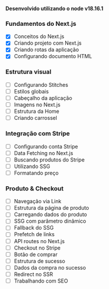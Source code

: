 **Desenvolvido utilizando o node v18.16.1**

### Fundamentos do Next.js

- [x] Conceitos do Next.js
- [x] Criando projeto com Next.js
- [x] Criando rotas da aplicação
- [x] Configurando documento HTML

### Estrutura visual

- [ ] Configurando Stitches
- [ ] Estilos globais
- [ ] Cabeçalho da aplicação
- [ ] Imagens no Next.js
- [ ] Estrutura da Home
- [ ] Criando carrossel

### Integração com Stripe

- [ ] Configurando conta Stripe
- [ ] Data Fetching no Next.js
- [ ] Buscando produtos do Stripe
- [ ] Utilizando SSG
- [ ] Formatando preço

### Produto & Checkout

- [ ] Navegação via Link
- [ ] Estrutura da página de produto
- [ ] Carregando dados do produto
- [ ] SSG com parâmetro dinâmico
- [ ] Fallback do SSG
- [ ] Prefetch de links
- [ ] API routes no Next.js
- [ ] Checkout no Stripe
- [ ] Botão de comprar
- [ ] Estrutura de sucesso
- [ ] Dados da compra no sucesso
- [ ] Redirect no SSR
- [ ] Trabalhando com SEO
